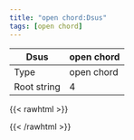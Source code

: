 ```yaml
---
title: "open chord:Dsus"
tags: [open chord]
---
```


|Dsus|open chord|
|---|---|
|Type|open chord|
|Root string|4|
{{< rawhtml >}}
<div class="container"></div>
<script>
const selector = '#container';
const chord = new ChordBox(selector);
chord.draw((new String("XX0233")));
</script>
{{< /rawhtml >}}
